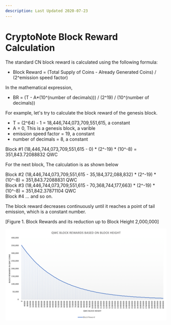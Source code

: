 ```yaml
---
description: Last Updated 2020-07-23
---
```


# CryptoNote Block Reward Calculation

The standard CN block reward is calculated using the following formula:

*  Block Reward = \(Total Supply of Coins - Already Generated Coins\) / \(2^emission speed factor\)

In the mathematical expression,

* BR = \(T - A\*\(10^\(number of decimals\)\)\) / \(2^19\) / \(10^\(number of decimals\)\)

For example, let's try to calculate the block reward of the genesis block.  
  
- T = \(2^64\) - 1 = 18,446,744,073,709,551,615, a constant  
- A = 0, This is a genesis block, a varible   
- emission speed factor = 19, a constant  
- number of decimals = 8, a constant  
  
Block \#1 \(18,446,744,073,709,551,615 - 0\) \* \(2^-19\) \* \(10^-8\) = 351,843.72088832 QWC  
  
For the next block, The calculation is as shown below  
  
Block \#2 \(18,446,744,073,709,551,615 - 35,184,372,088,832\) \* \(2^-19\) \* \(10^-8\) = 351,843.72088831 QWC  
Block \#3 \(18,446,744,073,709,551,615 - 70,368,744,177,663\) \* \(2^-19\) \* \(10^-8\) = 351,842.37871104 QWC  
Block \#4 ... and so on.

The block reward decreases continuously until it reaches a point of tail emission, which is a constant number.

\[Figure 1. Block Rewards and its reduction up to Block Height 2,000,000\]

![](../../.gitbook/assets/7.png)

